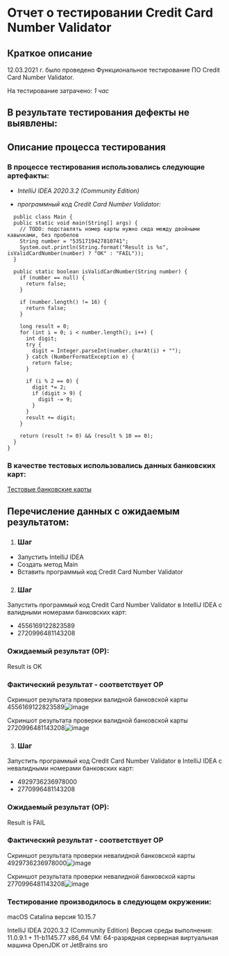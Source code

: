 # Отчет о тестировании Credit Card Number Validator #

## Краткое описание ##

12.03.2021 г. было проведено Функциональное тестирование ПО Credit Card Number Validator.

На тестирование затрачено: *1 час*

## В результате тестирования дефекты не выявлены: ##


## Описание процесса тестирования ##

### В процессе тестирования использовались следующие артефакты: ###

* *IntelliJ IDEA 2020.3.2 (Community Edition)*
 
* *программный код Credit Card Number Validator:*


```
  public class Main {
  public static void main(String[] args) {
    // TODO: подставлять номер карты нужно сюда между двойными кавычками, без пробелов
    String number = "5351719427810741";
    System.out.println(String.format("Result is %s", isValidCardNumber(number) ? "OK" : "FAIL"));
  }

  public static boolean isValidCardNumber(String number) {
    if (number == null) {
      return false;
    }

    if (number.length() != 16) {
      return false;
    }

    long result = 0;
    for (int i = 0; i < number.length(); i++) {
      int digit;
      try {
        digit = Integer.parseInt(number.charAt(i) + "");
      } catch (NumberFormatException e) {
        return false;
      }

      if (i % 2 == 0) {
        digit *= 2;
        if (digit > 9) {
          digit -= 9;
        }
      }
      result += digit;
    }

    return (result != 0) && (result % 10 == 0);
  }
}
```


### В качестве тестовых использовались данных банковских карт: ###

[Тестовые банковские карты](https://www.freeformatter.com/credit-card-number-generator-validator.html)


## Перечисление данных с ожидаемым результатом: ##

1. ### Шаг ### 

* Запустить IntelliJ IDEA
* Создать метод Main
* Вставить программый код Credit Card Number Validator

2. ### Шаг ### 

Запустить программый код Credit Card Number Validator в IntelliJ IDEA
с валидными номерами банковских карт: 
* 4556169122823589
* 2720996481143208


### Ожидаемый результат (ОР): ###

Result is OK

### Фактический результат - соответствует ОР ### 

Скриншот результата проверки валидной банковской карты 4556169122823589![image](https://user-images.githubusercontent.com/79845756/112984670-dbc96500-9167-11eb-995f-155ea32ec328.png)


Скриншот результата проверки валидной банковской карты 2720996481143208![image](https://user-images.githubusercontent.com/79845756/112984856-16cb9880-9168-11eb-9a6f-de4149d83370.png)


3. ### Шаг ### 

Запустить программый код Credit Card Number Validator в IntelliJ IDEA
с невалидными номерами банковских карт: 
* 4929736236978000
* 2770996481143208


### Ожидаемый результат (ОР): ###

Result is FAIL

### Фактический результат - соответствует ОР ###

Скриншот результата проверки невалидной банковской карты 4929736236978000![image](https://user-images.githubusercontent.com/79845756/112985924-84c48f80-9169-11eb-9895-a5fd555bcf53.png)



Скриншот результата проверки невалидной банковской карты 2770996481143208![image](https://user-images.githubusercontent.com/79845756/112986005-a02f9a80-9169-11eb-88ba-88af25b06ffd.png)





### Тестирование производилось в следующем окружении: ###

macOS Catalina версия 10.15.7

IntelliJ IDEA 2020.3.2 (Community Edition) 
Версия среды выполнения: 11.0.9.1 + 11-b1145.77 
x86_64 VM: 64-разрядная серверная виртуальная машина OpenJDK от JetBrains sro

